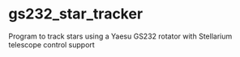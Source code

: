 # gs232_star_tracker
Program to track stars using a Yaesu GS232 rotator with Stellarium telescope control support
